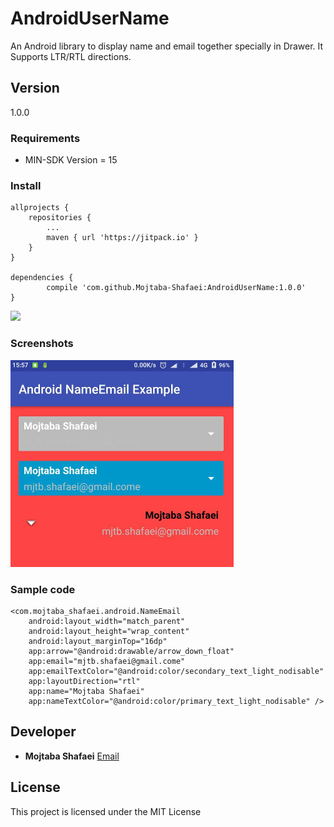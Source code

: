 # **AndroidUserName**
An Android library to display name and email together specially in Drawer.
It Supports LTR/RTL directions.

## **Version**
1.0.0
### **Requirements**

- MIN-SDK Version = 15

### **Install**
    allprojects {
        repositories {
            ...
            maven { url 'https://jitpack.io' }
        }
    }

    dependencies {
            compile 'com.github.Mojtaba-Shafaei:AndroidUserName:1.0.0'
    }



[![](https://jitpack.io/v/Mojtaba-Shafaei/AndroidUserName.svg)](https://jitpack.io/#Mojtaba-Shafaei/AndroidBottomDialog)

### **Screenshots**

![LTR menu](images/Untitled.png)

### **Sample code**
    <com.mojtaba_shafaei.android.NameEmail
        android:layout_width="match_parent"
        android:layout_height="wrap_content"
        android:layout_marginTop="16dp"
        app:arrow="@android:drawable/arrow_down_float"
        app:email="mjtb.shafaei@gmail.come"
        app:emailTextColor="@android:color/secondary_text_light_nodisable"
        app:layoutDirection="rtl"
        app:name="Mojtaba Shafaei"
        app:nameTextColor="@android:color/primary_text_light_nodisable" />

<!-- ## **Sample App**
[Download sample app from my drive](https://drive.google.com/file/d/0B7U-LJJvftlSZC1qRDcxeVV3N3M/view?usp=sharing) -->

## **Developer**

* **Mojtaba Shafaei** [Email](mjtb.shafaei@gmail.com)

## **License**
This project is licensed under the MIT License


